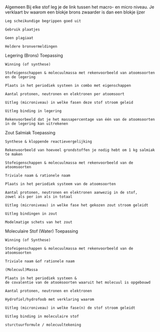 Algemeen
    Bij elke stof leg je de link tussen het macro- en micro niveau.
    Je verklaart bv waarom een blokje brons zwaarder is dan een blokje ijzer

    Leg scheikundige begrippen goed uit

    Gebruik plaatjes

    Geen plagiaat

    Heldere bronvermeldingen

Legering            (Brons)
    Toepassing

    Winning (of synthese)

    Stofeigenschappen & molecuulmassa met rekenvoorbeeld van atoomsoorten en de legering

    Plaats in het periodiek systeen in combo met eigenschappen

    Aantal protonen, neutronen en elektronen per atoomsoort

    Uitleg (microniveau) in welke fasen deze stof stroom geleid

    Uitleg binding in legering

    Rekenvoorbeeld dat je het massapercentage van één van de atoomsoorten
    in de legering kan uitrekenen

Zout Salmiak
    Toepassing

    Synthese & kloppende reactievergelijking

    Rekenvoorbeeld van hoeveel grondstoffen je nodig hebt om 1 kg salmiak te maken

    Stofeigenschappen & molecuulmassa met rekenvoorbeeld van de atoomsoorten

    Triviale naam & rationele naam

    Plaats in het periodiek systeem van de atoomsoorten

    Aantal protonen, neutronen en elektronen aanwezig in de stof,
    zowel als per ion als in totaal

    Uitleg (microniveau) in welke fase het gekozen zout stroom geleidt

    Uitleg bindingen in zout

    Modelmatige schets van het zout

Moleculaire Stof    (Water)
    Toepassing

    Winning (of Synthese)

    Stofeigenschappen & molecuulmassa met rekenvoorbeeld van de atoomsoorten

    Triviale naam &of rationele naam

    (Molecuul)Massa

    Plaats in het periodiek systeen &
    de covalentie van de atoomsoorten waaruit het molecuul is opgebouwd

    Aantal protonen, neutronen en elektronen 

    Hydrofiel/hydrofoob met verklaring waarom

    Uitleg (microniveau) in welke fase(n) de stof stroom geleidt

    Uitleg binding in moleculaire stof

    sturctuurformule / molecuultekening
